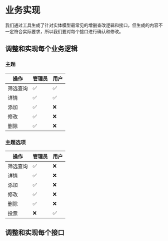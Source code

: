 # 业务实现

我们通过工具生成了针对实体模型最常见的增删查改逻辑和接口，但生成的内容不一定符合实际要求，所以我们要对每个接口进行确认和修改。

## 调整和实现每个业务逻辑

### 主题

|操作  |管理员  |  用户|
|---------|---------|---------|
|筛选查询  |   ✅      |   ✅      |
|详情     |   ✅      |   ✅      |
|添加     |   ✅      |   ❌      |
|修改     |   ✅      |   ❌      |
|删除     |   ✅      |   ❌      |

### 主题选项

|操作  |管理员  |  用户|
|---------|---------|---------|
|筛选查询  |   ✅      |   ❌      |
|详情     |   ✅      |   ❌      |
|添加     |   ✅      |   ❌      |
|修改     |   ✅      |   ❌      |
|删除     |   ✅      |   ❌      |
|投票     |   ❌      |   ✅      |

## 调整和实现每个接口
